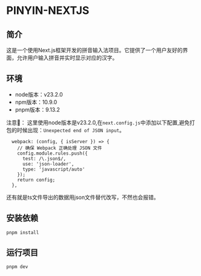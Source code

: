 # PINYIN-NEXTJS
## 简介
这是一个使用Next.js框架开发的拼音输入法项目。它提供了一个用户友好的界面，允许用户输入拼音并实时显示对应的汉字。

## 环境
- node版本：v23.2.0
- npm版本：10.9.0
- pnpm版本：9.13.2

注意📢：
这里使用node版本是v23.2.0,在`next.config.js`中添加以下配置,避免打包的时候出现：`Unexpected end of JSON input`。

```
  webpack: (config, { isServer }) => {
    // 确保 Webpack 正确处理 JSON 文件
    config.module.rules.push({
      test: /\.json$/,
      use: 'json-loader',
      type: 'javascript/auto'
    });
    return config;
  },
```
还有就是ts文件导出的数据用json文件替代改写，不然也会报错。

## 安装依赖
```
pnpm install
```
## 运行项目
```
pnpm dev
```
